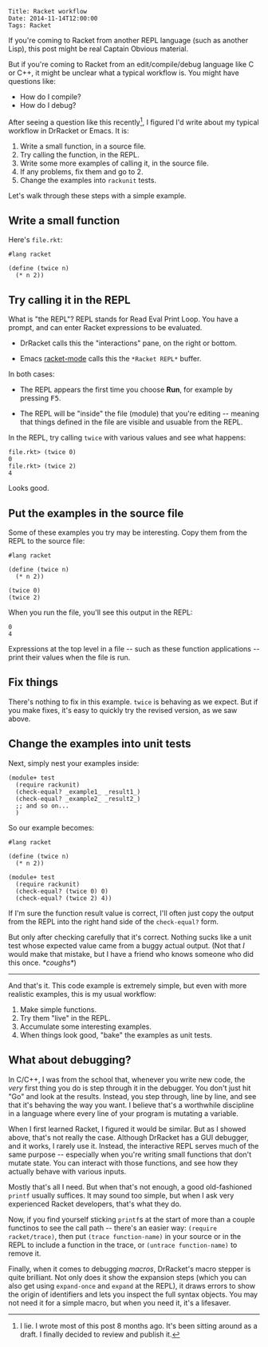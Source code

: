     Title: Racket workflow
    Date: 2014-11-14T12:00:00
    Tags: Racket

If you're coming to Racket from another REPL language (such as another
Lisp), this post might be real Captain Obvious material.

But if you're coming to Racket from an edit/compile/debug language
like C or C++, it might be unclear what a typical workflow is. You
might have questions like:

- How do I compile?
- How do I debug?

<!-- more -->

After seeing a question like this recently[^1], I figured I'd write about
my typical workflow in DrRacket or Emacs. It is:

[^1]: I lie. I wrote most of this post 8 months ago. It's been sitting
around as a draft. I finally decided to review and publish it.

1. Write a small function, in a source file.
2. Try calling the function, in the REPL.
3. Write some more examples of calling it, in the source file.
4. If any problems, fix them and go to 2.
5. Change the examples into `rackunit` tests.

Let's walk through these steps with a simple example.

## Write a small function

Here's `file.rkt`:

```racket
#lang racket

(define (twice n)
  (* n 2))
```

## Try calling it in the REPL

What is "the REPL"? REPL stands for Read Eval Print Loop. You have a
prompt, and can enter Racket expressions to be evaluated.

- DrRacket calls this the "interactions" pane, on the right or
  bottom.

- Emacs [racket-mode] calls this the `*Racket REPL*` buffer.

[racket-mode]: https://github.com/greghendershott/racket-mode

In both cases:

- The REPL appears the first time you choose **Run**, for example by
  pressing <kbd>F5</kbd>.

- The REPL will be "inside" the file (module) that you're editing --
  meaning that things defined in the file are visible and usuable from
  the REPL.

In the REPL, try calling `twice` with various values and see what
happens:

```racket
file.rkt> (twice 0)
0
file.rkt> (twice 2)
4
```

Looks good.

## Put the examples in the source file

Some of these examples you try may be interesting. Copy them from the
REPL to the source file:

```racket
#lang racket

(define (twice n)
  (* n 2))

(twice 0)
(twice 2)
```

When you run the file, you'll see this output in the REPL:

```racket
0
4
```

Expressions at the top level in a file -- such as these function
applications -- print their values when the file is run.

## Fix things

There's nothing to fix in this example. `twice` is behaving as we
expect. But if you make fixes, it's easy to quickly try the revised
version, as we saw above.

## Change the examples into unit tests

Next, simply nest your examples inside:

```racket
(module+ test
  (require rackunit)
  (check-equal? _example1_ _result1_)
  (check-equal? _example2_ _result2_)
  ;; and so on...
  )
```

So our example becomes:

```racket
#lang racket

(define (twice n)
  (* n 2))

(module+ test
  (require rackunit)
  (check-equal? (twice 0) 0)
  (check-equal? (twice 2) 4))
```

If I'm sure the function result value is correct, I'll often just copy
the output from the REPL into the right hand side of the
`check-equal?` form.

But only after checking carefully that it's correct. Nothing sucks
like a unit test whose expected value came from a buggy actual output.
(Not that _I_ would make that mistake, but I have a friend who knows
someone who did this once. _\*coughs\*_)

---

And that's it. This code example is extremely simple, but even with
more realistic examples, this is my usual workflow:

1. Make simple functions.
2. Try them "live" in the REPL.
3. Accumulate some interesting examples.
4. When things look good, "bake" the examples as unit tests.


## What about debugging?

In C/C++, I was from the school that, whenever you write new code, the
_very_ first thing you do is step through it in the debugger. You
don't just hit "Go" and look at the results. Instead, you step
through, line by line, and see that it's behaving the way you want. I
believe that's a worthwhile discipline in a language where every line
of your program is mutating a variable.

When I first learned Racket, I figured it would be similar. But as I
showed above, that's not really the case. Although DrRacket has a GUI
debugger, and it works, I rarely use it. Instead, the interactive REPL
serves much of the same purpose -- especially when you're writing
small functions that don't mutate state. You can interact with those
functions, and see how they actually behave with various inputs.

Mostly that's all I need. But when that's not enough, a good
old-fashioned `printf` usually suffices. It may sound too simple, but
when I ask very experienced Racket developers, that's what they do.

Now, if you find yourself sticking `printf`s at the start of more than
a couple functinos to see the call path -- there's an easier way:
`(require racket/trace)`, then put `(trace function-name)` in your
source or in the REPL to include a function in the trace, or `(untrace
function-name)` to remove it.

Finally, when it comes to debugging _macros_, DrRacket's macro stepper
is quite brilliant. Not only does it show the expansion steps (which
you can also get using `expand-once` and `expand` at the REPL), it
draws errors to show the origin of identifiers and lets you inspect
the full syntax objects.  You may not need it for a simple macro, but
when you need it, it's a lifesaver.
